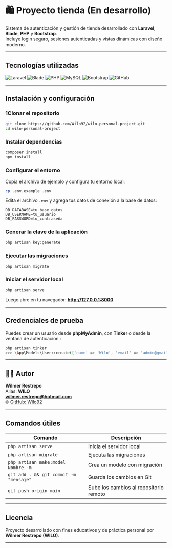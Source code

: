 # 🛍️ Proyecto tienda (En desarrollo)

Sistema de autenticación y gestión de tienda desarrollado con **Laravel**, **Blade**, **PHP** y **Bootstrap**.  
Incluye login seguro, sesiones autenticadas y vistas dinámicas con diseño moderno.

---

## Tecnologías utilizadas

![Laravel](https://img.shields.io/badge/Laravel-FF2D20?style=for-the-badge&logo=laravel&logoColor=white)
![Blade](https://img.shields.io/badge/Blade_Template-FF2D20?style=for-the-badge&logo=laravel&logoColor=white)
![PHP](https://img.shields.io/badge/PHP-777BB4?style=for-the-badge&logo=php&logoColor=white)
![MySQL](https://img.shields.io/badge/MySQL-4479A1?style=for-the-badge&logo=mysql&logoColor=white)
![Bootstrap](https://img.shields.io/badge/Bootstrap-563D7C?style=for-the-badge&logo=bootstrap&logoColor=white)
![GitHub](https://img.shields.io/badge/GitHub-000?style=for-the-badge&logo=github&logoColor=white)

---

## Instalación y configuración

### 1️Clonar el repositorio
```bash
git clone https://github.com/Wilo92/wilo-personal-project.git
cd wilo-personal-project
```

### Instalar dependencias
```bash
composer install
npm install
```

### Configurar el entorno
Copia el archivo de ejemplo y configura tu entorno local:
```bash
cp .env.example .env
```

Edita el archivo `.env` y agrega tus datos de conexión a la base de datos:
```
DB_DATABASE=tu_base_datos
DB_USERNAME=tu_usuario
DB_PASSWORD=tu_contraseña
```

### Generar la clave de la aplicación
```bash
php artisan key:generate
```

### Ejecutar las migraciones
```bash
php artisan migrate
```

### Iniciar el servidor local
```bash
php artisan serve
```

Luego abre en tu navegador: **http://127.0.0.1:8000**

---

## Credenciales de prueba
Puedes crear un usuario desde **phpMyAdmin**, con **Tinker** o desde la ventana de autenticacion :
```bash
php artisan tinker
>>> \App\Models\User::create(['name' => 'Wilo', 'email' => 'admin@gmail.com', 'password' => bcrypt('123456')]);
```

---

## 👨‍💻 Autor

**Wilmer Restrepo**  
Alias: **WILO**  
**wilmer.restrepo@hotmail.com**  
🌐 [GitHub: Wilo92](https://github.com/Wilo92/wilo-personal-project)

---

## Comandos útiles

| Comando | Descripción |
|----------|--------------|
| `php artisan serve` | Inicia el servidor local |
| `php artisan migrate` | Ejecuta las migraciones |
| `php artisan make:model Nombre -m` | Crea un modelo con migración |
| `git add . && git commit -m "mensaje"` | Guarda los cambios en Git |
| `git push origin main` | Sube los cambios al repositorio remoto |

---

## Licencia
Proyecto desarrollado con fines educativos y de práctica personal por **Wilmer Restrepo (WILO)**.

---
